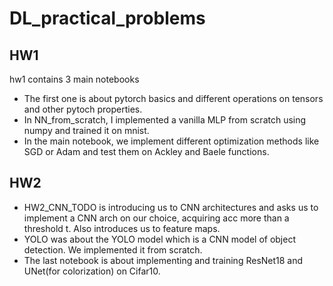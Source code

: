# DL_practical_problems

## HW1
hw1 contains 3 main notebooks
* The first one is about pytorch basics and different operations on tensors and other pytoch properties.
* In NN_from_scratch, I implemented a vanilla MLP from scratch using numpy and trained it on mnist.
* In the main notebook, we implement different optimization methods like SGD or Adam and test them on Ackley and Baele functions.

## HW2
* HW2_CNN_TODO is introducing us to CNN architectures and asks us to implement a CNN arch on our choice, acquiring acc more than a threshold t. Also introduces us to feature maps.
* YOLO was about the YOLO model which is a CNN model of object detection. We implemented it from scratch.
* The last notebook is about implementing and training ResNet18 and UNet(for colorization) on Cifar10.

